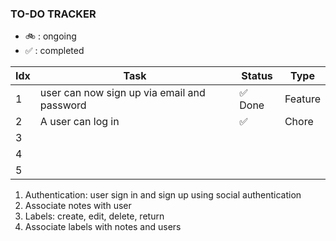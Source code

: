 ### TO-DO TRACKER

- 🚲 : ongoing
- ✅ : completed

| Idx | Task | Status | Type |
| --- | ---- | ------ | ---- |
| 1   | user can now sign up via email and password | ✅ Done | Feature |
| 2   | A user can log in | ✅ | Chore |
| 3   |      |        |      |
| 4   |      |        |      |
| 5   |      |        |      |

<!-- considering

1. send verification to email
2. refactor code such that password verification (bcrypt compare happens on the user model not handler)
3. forgot password syntax
 -->

 <!-- observations
 
 1. After entering the wrong email, the app crashes and it does not start back up again. ✅ fixed (retained for observation) -->

1.  Authentication: user sign in and sign up using social authentication
2.  Associate notes with user
3.  Labels: create, edit, delete, return
4.  Associate labels with notes and users


<!-- 

2. salt mail still not working -->

<!-- THIS WEEK'S DELIVERABLES

1. redis-jwt
2. social authentication
3. Labels models
 -->
